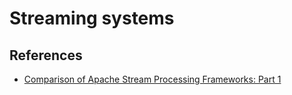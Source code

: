 # Streaming systems

## References
* [Comparison of Apache Stream Processing Frameworks: Part 1](http://www.cakesolutions.net/teamblogs/comparison-of-apache-stream-processing-frameworks-part-1)
